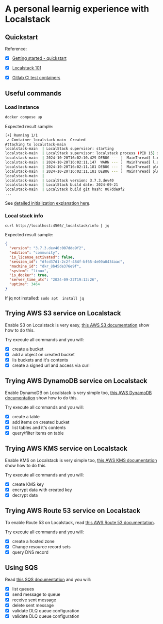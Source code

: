 # A personal learnig experience with Localstack

## Quickstart

Reference:

- [x] [Getting started - quickstart](https://docs.localstack.cloud/getting-started/quickstart/)
- [x] [Localstack 101](https://docs.localstack.cloud/academy/localstack-101/)
- [x] [Gitlab CI test containers](https://docs.localstack.cloud/tutorials/gitlab_ci_testcontainers/)


## Useful commands

### Load instance

``` bash
docker compose up
```

Expected result sample:
``` bash
[+] Running 1/1
 ✔ Container localstack-main  Created                                                                          0.3s
Attaching to localstack-main
localstack-main  | LocalStack supervisor: starting
localstack-main  | LocalStack supervisor: localstack process (PID 15) starting
localstack-main  | 2024-10-20T16:02:10.429 DEBUG --- [  MainThread] l.utils.docker_utils       : Using SdkDockerClient. LEGACY_DOCKER_CLIENT: False, SDK installed: True
localstack-main  | 2024-10-20T16:02:11.147  WARN --- [  MainThread] l.services.internal        : Enabling diagnose endpoint, please be aware that this can expose sensitive information via your network.
localstack-main  | 2024-10-20T16:02:11.181 DEBUG --- [  MainThread] plux.runtime.manager       : instantiating plugin PluginSpec(localstack.runtime.components.aws = <class 'localstack.aws.components.AwsComponents'>)
localstack-main  | 2024-10-20T16:02:11.181 DEBUG --- [  MainThread] plux.runtime.manager       : loading plugin localstack.runtime.components:aws
localstack-main  |
localstack-main  | LocalStack version: 3.7.3.dev40
localstack-main  | LocalStack build date: 2024-09-21
localstack-main  | LocalStack build git hash: 007dde9f2
...
```

See [detailed initialization explanation here](./docs/init.md).

### Local stack info

`curl http://localhost:4566/_localstack/info | jq`

Expected result sample:
``` json
{
  "version": "3.7.3.dev40:007dde9f2",
  "edition": "community",
  "is_license_activated": false,
  "session_id": "dfcd37d1-2c2f-484f-bf65-4e00a0434aac",
  "machine_id": "dkr_8b45de376e9f",
  "system": "linux",
  "is_docker": true,
  "server_time_utc": "2024-09-22T19:12:26",
  "uptime": 3464
}
```

If jq not installed: `sudo apt  install jq`

## Trying AWS S3 service on Localstack

Enable S3 on Localstack is very easy, [this AWS S3 documentation](./docs/s3.md) show how to do this.

Try execute all commands and you will:

 - [x] create a bucket
 - [x] add a object on created bucket
 - [x] lis buckets and it's contents
 - [x] create a signed url and access via curl

## Trying AWS DynamoDB service on Localstack

Enable DynamoDB on Localstack is very simple too, [this AWS DynamoDB documentation](./docs/dynamo-db.md) show how to do this.

Try execute all commands and you will:
 - [x] create a table
 - [x] add items on created bucket
 - [x] list tables and it's contents
 - [x] query/filter items on table

## Trying AWS KMS service on Localstack

Enable KMS on Localstack is very simple too, [this AWS KMS documentation](./docs/kms-md) show how to do this.

Try execute all commands and you will:

 - [x] create KMS key
 - [x] encrypt data with created key
 - [x] decrypt data

## Trying AWS Route 53 service on Localstack

To enable Route 53 on Localstack, read [this AWS Route 53 documentation](./docs/route-53.md).

Try execute all commands and you will:
 - [x] create a hosted zone
 - [x] Change resource record sets
 - [x] query DNS record

## Using SQS

Read [this SQS documentation](./docs/sqs.md) and you will:

 - [x] list queues
 - [x] send message to queue
 - [x] receive sent message
 - [x] delete sent message
 - [x] validate DLQ queue configuration
 - [x] validate DLQ queue configuration
